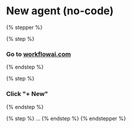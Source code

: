 # New agent (no-code)

{% stepper %}

{% step %}
### Go to [workflowai.com](https://workflowai.com)
{% endstep %}

{% step %}
### Click "+ New"
{% endstep %}

{% step %}
...
{% endstep %}
{% endstepper %}